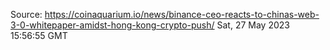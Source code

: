 Source: https://coinaquarium.io/news/binance-ceo-reacts-to-chinas-web-3-0-whitepaper-amidst-hong-kong-crypto-push/
Sat, 27 May 2023 15:56:55 GMT
